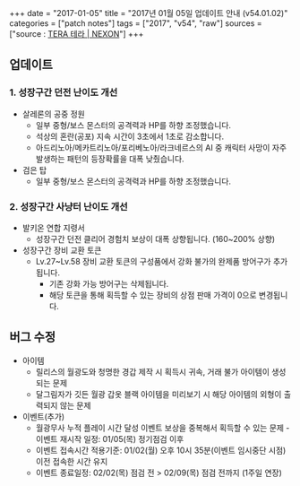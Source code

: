 +++
date = "2017-01-05"
title = "2017년 01월 05일 업데이트 안내 (v54.01.02)"
categories = ["patch notes"]
tags = ["2017", "v54", "raw"]
sources = ["source : [TERA 테라 | NEXON](http://tera.nexon.com/news/update/view.aspx?n4articlesn=258)"]
+++

## 업데이트

### **1.** 성장구간 던전 난이도 개선
- 살레론의 공중 정원
  - 일부 중형/보스 몬스터의 공격력과 HP를 하향 조정했습니다.
  - 석상의 혼란(공포) 지속 시간이 3초에서 1초로 감소합니다.
  - 아드리노아/메카트리노아/포리베노아/라크네르스의 AI 중 캐릭터 사망이 자주 발생하는 패턴의 등장확률을 대폭 낮췄습니다.
- 검은 탑
  - 일부 중형/보스 몬스터의 공격력과 HP를 하향 조정했습니다.

### **2.** 성장구간 사냥터 난이도 개선
- 발키온 연합 지령서
  - 성장구간 던전 클리어 경험치 보상이 대폭 상향됩니다. (160~200% 상향) 
- 성장구간 장비 교환 토큰
  - Lv.27~Lv.58 장비 교환 토큰의 구성품에서 강화 불가의 완제품 방어구가 추가됩니다.
    - 기존 강화 가능 방어구는 삭제됩니다.
    - 해당 토큰을 통해 획득할 수 있는 장비의 상점 판매 가격이 0으로 변경됩니다.

## 버그 수정

- 아이템
  - 릴리스의 월광도와 청명한 경갑 제작 시 획득시 귀속, 거래 불가 아이템이 생성되는 문제 
  - 달그림자가 깃든 월광 갑옷 블랙 아이템을 미리보기 시 해당 아이템의 외형이 출력되지 않는 문제 
- 이벤트(추가)
  - 월광무사 누적 플레이 시간 달성 이벤트 보상을 중복해서 획득할 수 있는 문제 - 이벤트 재시작 일정: 01/05(목) 정기점검 이후
  - 이벤트 접속시간 적용기준: 01/02(월) 오후 10시 35분(이벤트 임시중단 시점) 이전 접속한 시간 유지 
  - 이벤트 종료일정: 02/02(목) 점검 전 > 02/09(목) 점검 전까지 (1주일 연장) 
